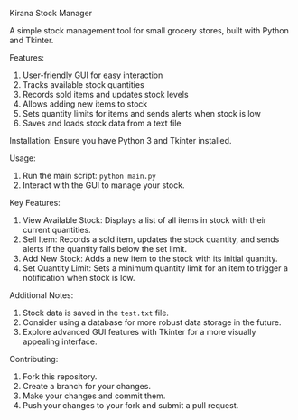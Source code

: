 Kirana Stock Manager

A simple stock management tool for small grocery stores, built with Python and Tkinter.

Features:
1. User-friendly GUI for easy interaction	 
2. Tracks available stock quantities
3. Records sold items and updates stock levels
4. Allows adding new items to stock
5. Sets quantity limits for items and sends alerts when stock is low
6. Saves and loads stock data from a text file

Installation:
Ensure you have Python 3 and Tkinter installed.

Usage:
1. Run the main script: `python main.py`
2. Interact with the GUI to manage your stock.

Key Features:

1. View Available Stock: Displays a list of all items in stock with their current quantities.
2. Sell Item: Records a sold item, updates the stock quantity, and sends alerts if the quantity falls below the set limit.
3. Add New Stock: Adds a new item to the stock with its initial quantity.
4. Set Quantity Limit: Sets a minimum quantity limit for an item to trigger a notification when stock is low.

Additional Notes:

1. Stock data is saved in the `test.txt` file.
2. Consider using a database for more robust data storage in the future.
3. Explore advanced GUI features with Tkinter for a more visually appealing interface.

Contributing:
1. Fork this repository.
2. Create a branch for your changes.
3. Make your changes and commit them.
4. Push your changes to your fork and submit a pull request.


